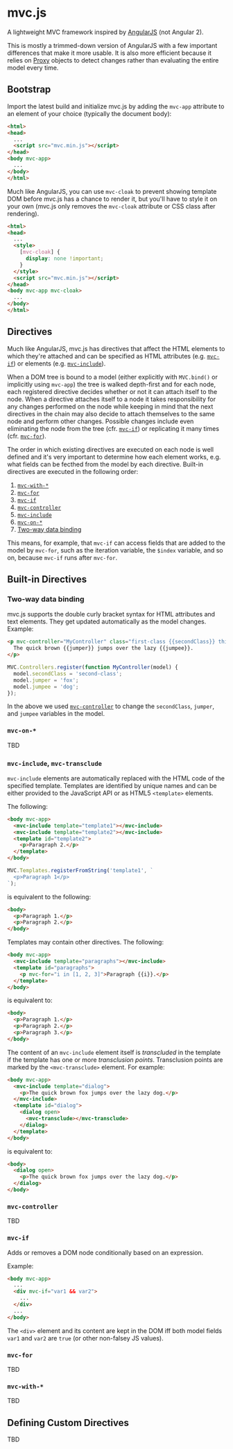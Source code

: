 # mvc.js

A lightweight MVC framework inspired by [AngularJS](https://angularjs.org/) (not Angular 2).

This is mostly a trimmed-down version of AngularJS with a few important
differences that make it more usable. It is also more efficient because it
relies on [Proxy](https://developer.mozilla.org/en-US/docs/Web/JavaScript/Reference/Global_Objects/Proxy)
objects to detect changes rather than evaluating the entire model every time.

## Bootstrap

Import the latest build and initialize mvc.js by adding the `mvc-app` attribute
to an element of your choice (typically the document body):

```html
<html>
<head>
  ...
  <script src="mvc.min.js"></script>
</head>
<body mvc-app>
  ...
</body>
</html>
```

Much like AngularJS, you can use `mvc-cloak` to prevent showing template DOM before mvc.js has a chance to render it, but you'll have to style it on your own (mvc.js only removes the `mvc-cloak` attribute or CSS class after rendering).

```html
<html>
<head>
  ...
  <style>
    [mvc-cloak] {
      display: none !important;
    }
  </style>
  <script src="mvc.min.js"></script>
</head>
<body mvc-app mvc-cloak>
  ...
</body>
</html>
```

## Directives

Much like AngularJS, mvc.js has directives that affect the HTML elements to which they're attached and can be specified as HTML attributes (e.g. [`mvc-if`](#mvc-if)) or elements (e.g. [`mvc-include`](#mvc-include-mvc-transclude)).

When a DOM tree is bound to a model (either explicitly with `MVC.bind()` or implicitly using `mvc-app`) the tree is walked depth-first and for each node, each registered directive decides whether or not it can attach itself to the node. When a directive attaches itself to a node it takes responsibility for any changes performed on the node while keeping in mind that the next directives in the chain may also decide to attach themselves to the same node and perform other changes. Possible changes include even eliminating the node from the tree (cfr. [`mvc-if`](#mvc-if)) or replicating it many times (cfr. [`mvc-for`](#mvc-for)).

The order in which existing directives are executed on each node is well defined and it's very important to determine how each element works, e.g. what fields can be fecthed from the model by each directive. Built-in directives are executed in the following order:

1. [`mvc-with-*`](#mvc-with-)
2. [`mvc-for`](#mvc-for)
3. [`mvc-if`](#mvc-if)
4. [`mvc-controller`](#mvc-controller)
5. [`mvc-include`](#mvc-include-mvc-transclude)
6. [`mvc-on-*`](#mvc-on-)
7. [Two-way data binding](#two-way-data-binding)

This means, for example, that `mvc-if` can access fields that are added to the model by `mvc-for`, such as the iteration variable, the `$index` variable, and so on, because `mvc-if` runs after `mvc-for`.

## Built-in Directives

### Two-way data binding

mvc.js supports the double curly bracket syntax for HTML attributes and text elements. They get updated automatically as the model changes. Example:

```html
<p mvc-controller="MyController" class="first-class {{secondClass}} third-class">
  The quick brown {{jumper}} jumps over the lazy {{jumpee}}.
</p>
```

```js
MVC.Controllers.register(function MyController(model) {
  model.secondClass = 'second-class';
  model.jumper = 'fox';
  model.jumpee = 'dog';
});
```

In the above we used [`mvc-controller`](#mvc-controller) to change the `secondClass`, `jumper`, and `jumpee` variables in the model.

### `mvc-on-*`

TBD

### `mvc-include`, `mvc-transclude`

`mvc-include` elements are automatically replaced with the HTML code of the specified template. Templates are identified by unique names and can be either provided to the JavaScript API or as HTML5 `<template>` elements.

The following:

```html
<body mvc-app>
  <mvc-include template="template1"></mvc-include>
  <mvc-include template="template2"></mvc-include>
  <template id="template2">
    <p>Paragraph 2.</p>
  </template>
</body>
```

```js
MVC.Templates.registerFromString('template1', `
  <p>Paragraph 1</p>
`);
```

is equivalent to the following:

```html
<body>
  <p>Paragraph 1.</p>
  <p>Paragraph 2.</p>
</body>
```

Templates may contain other directives. The following:

```html
<body mvc-app>
  <mvc-include template="paragraphs"></mvc-include>
  <template id="paragraphs">
    <p mvc-for="i in [1, 2, 3]">Paragraph {{i}}.</p>
  </template>
</body>
```

is equivalent to:

```html
<body>
  <p>Paragraph 1.</p>
  <p>Paragraph 2.</p>
  <p>Paragraph 3.</p>
</body>
```

The content of an `mvc-include` element itself is _transcluded_ in the template if the template has one or more _transclusion points_. Transclusion points are marked by the `<mvc-transclude>` element. For example:

```html
<body mvc-app>
  <mvc-include template="dialog">
    <p>The quick brown fox jumps over the lazy dog.</p>
  </mvc-include>
  <template id="dialog">
    <dialog open>
      <mvc-transclude></mvc-transclude>
    </dialog>
  </template>
</body>
```

is equivalent to:

```html
<body>
  <dialog open>
    <p>The quick brown fox jumps over the lazy dog.</p>
  </dialog>
</body>
```

### `mvc-controller`

TBD

### `mvc-if`

Adds or removes a DOM node conditionally based on an expression.

Example:

```html
<body mvc-app>
  ...
  <div mvc-if="var1 && var2">
    ...
  </div>
  ...
</body>
```

The `<div>` element and its content are kept in the DOM iff both model fields `var1` and `var2` are `true` (or other non-falsey JS values).

### `mvc-for`

TBD

### `mvc-with-*`

TBD

## Defining Custom Directives

TBD
